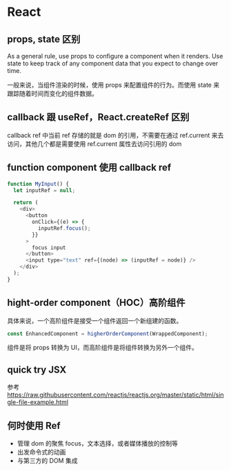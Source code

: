# React

## props, state 区别

As a general rule, use props to configure a component when it renders. Use state to keep track of any component data that you expect to change over time.

一般来说，当组件渲染的时候，使用 props 来配置组件的行为。而使用 state 来跟踪随着时间而变化的组件数据。

## callback 跟 useRef，React.createRef 区别

callback ref 中当前 ref 存储的就是 dom 的引用，不需要在通过 ref.current 来去访问，其他几个都是需要使用 ref.current 属性去访问引用的 dom

## function component 使用 callback ref

```javascript
function MyInput() {
  let inputRef = null;

  return (
    <div>
      <button
        onClick={(e) => {
          inputRef.focus();
        }}
      >
        focus input
      </button>
      <input type="text" ref={(node) => (inputRef = node)} />
    </div>
  );
}
```

## hight-order component（HOC）高阶组件

具体来说，一个高阶组件是接受一个组件返回一个新组建的函数。

```javascript
const EnhancedComponent = higherOrderComponent(WrappedComponent);
```

组件是将 props 转换为 UI，而高阶组件是将组件转换为另外一个组件。

## quick try JSX

参考 <https://raw.githubusercontent.com/reactjs/reactjs.org/master/static/html/single-file-example.html>

## 何时使用 Ref

- 管理 dom 的聚焦 focus，文本选择，或者媒体播放的控制等
- 出发命令式的动画
- 与第三方的 DOM 集成

